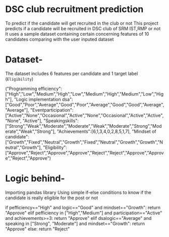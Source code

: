 # DSC club recruitment prediction
To predict if the candidate will get recruited in the club or not
This project predicts if a candidate will be recruited in DSC club of SRM IST,RMP or not
It uses a sample dataset containing certain concerning features of 10 candidates comparing with the user inputed dataset
# Dataset-
The dataset includes 6 features per candidate and 1 target label (`Eligibility`)

  ("Programming efficiency":["High","Low","Medium","High","Low","Medium","High","Medium","Low","High"],
    "Logic implementation dsa":["Good","Poor","Average","Good","Poor","Average","Good","Good","Average","Average"],
    "Eventparticipation":["Active","None","Occasional","Active","None","Occasional","Active","Active", "None", "Active"],
    "Speakingskills":["Strong","Weak","Moderate","Moderate","Weak","Moderate","Strong","Moderate","Weak","Strong"],
    "Achievements":[6,1,3,4,0,2,8,5,1,7],
    "Mindset of candidate": ["Growth","Fixed","Neutral","Growth","Fixed","Neutral","Growth","Growth","Neutral","Growth"],
    "Eligibility":["Approve","Reject","Approve","Approve","Reject","Reject","Approve","Approve","Reject","Approve")
# Logic behind-
Importing pandas library 
Using simple if-else conditions to know if the candidate is really eligible for the post or not

if pefficiency=="High" and logic=="Good" and mindset=="Growth":
        return "Approve"
    elif pefficiency in ["High","Medium"] and participation=="Active" and achievements>=3:
        return "Approve"
    elif dsalogic=="Average" and speaking in ["Strong", "Moderate"] and mindset=="Growth":
        return "Approve"
    else:
        return "Reject"
